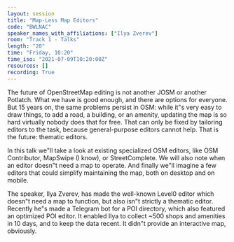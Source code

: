 ```yaml
---
layout: session
title: "Map-Less Map Editors"
code: "BWLNAC"
speaker_names_with_affiliations: ["Ilya Zverev"]
room: "Track 1 - Talks"
length: "20"
time: "Friday, 10:20"
time_iso: "2021-07-09T10:20:00Z"
resources: []
recording: True
---
```

The future of OpenStreetMap editing is not another JOSM or another Potlatch. What we have is good enough, and there are options for everyone. But 15 years on, the same problems persist in OSM: while it"s very easy to draw things, to add a road, a building, or an amenity, updating the map is so hard virtually nobody does that for free. That can only be fixed by tailoring editors to the task, because general-purpose editors cannot help. That is the future: thematic editors.

In this talk we"ll take a look at existing specialized OSM editors, like  OSM Contributor, MapSwipe (I know), or StreetComplete. We will also note when an editor doesn"t need a map to operate. And finally we"ll imagine a few editors that could simplify maintaining the map, both on desktop and on mobile.

The speaker, Ilya Zverev, has made the well-known Level0 editor which doesn"t need a map to function, but also isn"t strictly a thematic editor. Recently he"s made a Telegram bot for a POI directory, which also featured an optimized POI editor. It enabled Ilya to collect ~500 shops and amenities in 10 days, and to keep the data recent. It didn"t provide an interactive map, obviously.
